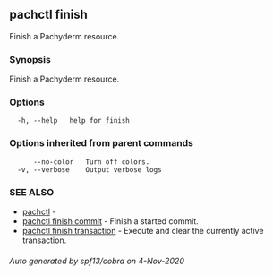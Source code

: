 ## pachctl finish

Finish a Pachyderm resource.

### Synopsis

Finish a Pachyderm resource.

### Options

```
  -h, --help   help for finish
```

### Options inherited from parent commands

```
      --no-color   Turn off colors.
  -v, --verbose    Output verbose logs
```

### SEE ALSO

* [pachctl](pachctl.md)	 - 
* [pachctl finish commit](pachctl_finish_commit.md)	 - Finish a started commit.
* [pachctl finish transaction](pachctl_finish_transaction.md)	 - Execute and clear the currently active transaction.

###### Auto generated by spf13/cobra on 4-Nov-2020

